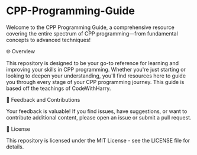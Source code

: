 # CPP-Programming-Guide
Welcome to the CPP Programming Guide, a comprehensive resource covering the entire spectrum of CPP programming—from fundamental concepts to advanced techniques!


🌐 Overview

This repository is designed to be your go-to reference for learning and improving your skills in CPP programming. Whether you're just starting or looking to deepen your understanding, you'll find resources here to guide you through every stage of your CPP programming journey. This guide is based off the teachings of CodeWithHarry.

🔄 Feedback and Contributions

Your feedback is valuable! If you find issues, have suggestions, or want to contribute additional content, please open an issue or submit a pull request.

📜 License

This repository is licensed under the MIT License - see the LICENSE file for details.
